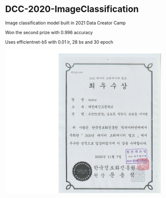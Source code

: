 # DCC-2020-ImageClassification
Image classification model built in 2021 Data Creator Camp

Won the second prize with 0.996 accuracy

Uses efficientnet-b5 with 0.01 lr, 28 bs and 30 epoch

![Image](resources/AOA34.png)
